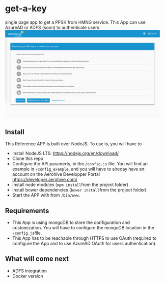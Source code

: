 # get-a-key
single page app to get a PPSK from HMNG service. This App can use AzureAD or ADFS (soon) to authenticate users.
![Get-a-Key](get-a-key.png)
## Install
This Reference APP is built over NodeJS. To use is, you will have to
* Install NodeJS LTS: https://nodejs.org/en/download/
* Clone this repo
* Configure the API paramerts, in the `/config.js` file. You will find an example in `/config_example`, and you will have to alreday have an account on the Aerohive Developper Portal https://developer.aerohive.com/
* install node modules (`npm install`from the project folder)
* install bower dependencies (`bower install`from the project folder)
* Start the APP with from `/bin/www`.

## Requirements
* This App is using mongoDB to store the configuration and customization. You will have to configure the mongoDB location in the `/config.js`file.
* This App has to be reachable through HTTPS to use OAuth (required to configure the App and to use AzureAD OAuth for users authentication). 

## What will come next
* ADFS integration
* Docker version
